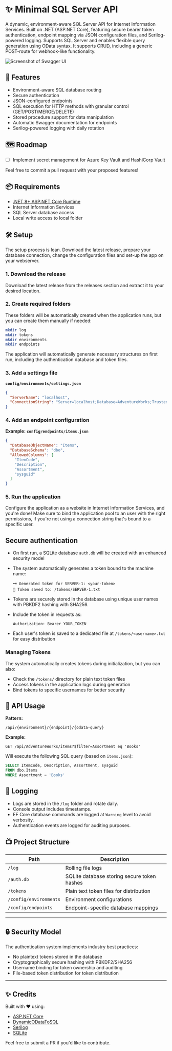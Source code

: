 # ✨ Minimal SQL Server API

A dynamic, environment-aware SQL Server API for Internet Information Services. Built on .NET (ASP.NET Core), featuring secure bearer token authentication, endpoint mapping via JSON configuration files, and Serilog-powered logging. Supports SQL Server and enables flexible query generation using OData syntax. It supports CRUD, including a generic POST-route for webhook-like functionality.

![Screenshot of Swagger UI](https://raw.githubusercontent.com/hawkinslabdev/minimalsqlreader/refs/heads/main/Source/example.png)

## 🚀 Features
- Environment-aware SQL database routing
- Secure authentication
- JSON-configured endpoints
- SQL execution for HTTP methods with granular control (GET/POST/MERGE/DELETE)
- Stored procedure support for data manipulation
- Automatic Swagger documentation for endpoints
- Serilog-powered logging with daily rotation

## 🗺️ Roadmap
- [ ] Implement secret management for Azure Key Vault and HashiCorp Vault

Feel free to commit a pull request with your proposed features!

## 📦 Requirements
- [.NET 8+ ASP.NET Core Runtime](https://dotnet.microsoft.com/en-us/download)
- Internet Information Services
- SQL Server database access
- Local write access to local folder

## 🛠️ Setup

The setup process is lean. Download the latest release, prepare your database connection, change the configuration files and set-up the app on your webserver.

### 1. Download the release
Download the latest release from the releases section and extract it to your desired location.

### 2. Create required folders
These folders will be automatically created when the application runs, but you can create them manually if needed:
```bash
mkdir log
mkdir tokens
mkdir environments
mkdir endpoints
```

The application will automatically generate necessary structures on first run, including the authentication database and token files.

### 3. Add a settings file
**`config/environments/settings.json`**
```json
{
  "ServerName": "localhost",
  "ConnectionString": "Server=localhost;Database=AdventureWorks;Trusted_Connection=True;TrustServerCertificate=true;"
}
```
### 4. Add an endpoint configuration
**Example: `config/endpoints/items.json`**
```json
{
  "DatabaseObjectName": "Items",
  "DatabaseSchema": "dbo",
  "AllowedColumns": [
    "ItemCode",
    "Description",
    "Assortment",
    "sysguid"
  ]
}
```
### 5. Run the application

Configure the application as a website in Internet Information Services, and you're done! Make sure to bind the application pool to an user with the right permissions, if you're not using a connection string that's bound to a specific user.


## Secure authentication
- On first run, a SQLite database `auth.db` will be created with an enhanced security model
- The system automatically generates a token bound to the machine name:
  ```text
  🗝️ Generated token for SERVER-1: <your-token>
  💾 Token saved to: /tokens/SERVER-1.txt
  ```
- Tokens are securely stored in the database using unique user names with PBKDF2 hashing with SHA256.

- Include the token in requests as:
  ```http
  Authorization: Bearer YOUR_TOKEN
  ```
- Each user's token is saved to a dedicated file at `/tokens/<username>.txt` for easy distribution

### Managing Tokens
The system automatically creates tokens during initialization, but you can also:
- Check the `/tokens/` directory for plain text token files
- Access tokens in the application logs during generation
- Bind tokens to specific usernames for better security


## 🔄 API Usage
**Pattern:**
```
/api/{environment}/{endpoint}/{odata-query}
```
**Example:**
```http
GET /api/AdventureWorks/items?$filter=Assortment eq 'Books'
```
Will execute the following SQL query (based on `items.json`):
```sql
SELECT ItemCode, Description, Assortment, sysguid
FROM dbo.Items
WHERE Assortment = 'Books'
```

## 📅 Logging
- Logs are stored in the `/log` folder and rotate daily.
- Console output includes timestamps.
- EF Core database commands are logged at `Warning` level to avoid verbosity.
- Authentication events are logged for auditing purposes.

## 📺 Project Structure
| Path                          | Description                                      |
|-------------------------------|--------------------------------------------------|
| `/log`                        | Rolling file logs                                |
| `/auth.db`                    | SQLite database storing secure token hashes      |
| `/tokens`                     | Plain text token files for distribution          |
| `/config/environments`        | Environment configurations                       |
| `/config/endpoints`           | Endpoint-specific database mappings              |
---
## 🔒 Security Model
The authentication system implements industry best practices:
- No plaintext tokens stored in the database
- Cryptographically secure hashing with PBKDF2/SHA256
- Username binding for token ownership and auditing
- File-based token distribution for token distribution

---
## ✨ Credits
Built with ❤️ using:
- [ASP.NET Core](https://learn.microsoft.com/en-us/aspnet/core/)
- [DynamicODataToSQL](https://github.com/your-org/dynamicodata-to-sql)
- [Serilog](https://serilog.net/)
- [SQLite](https://www.sqlite.org/index.html)

Feel free to submit a PR if you'd like to contribute.
